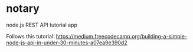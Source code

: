 # notary
node.js REST API tutorial app

Follows this tutorial:
https://medium.freecodecamp.org/building-a-simple-node-js-api-in-under-30-minutes-a07ea9e390d2
